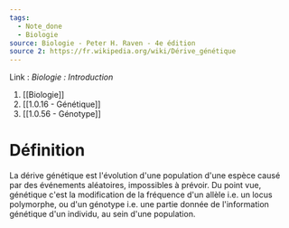 ```yaml
---
tags:
  - Note_done
  - Biologie
source: Biologie - Peter H. Raven - 4e édition
source 2: https://fr.wikipedia.org/wiki/Dérive_génétique
---
```


Link :
_Biologie : Introduction_
1. [[Biologie]]
2. [[1.0.16 - Génétique]]
3. [[1.0.56 - Génotype]]

# Définition
La dérive génétique est l'évolution d'une population d'une espèce causé par des événements aléatoires, impossibles à prévoir. Du point vue, génétique c'est la modification de la fréquence d'un allèle i.e. un locus polymorphe, ou d'un génotype i.e. une partie donnée de l'information génétique d'un individu, au sein d'une population.